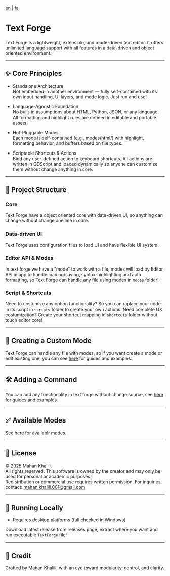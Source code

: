 [en](https://github.com/mkh-user/Text-Forge/tree/Main/README.md) | [fa](https://github.com/mkh-user/Text-Forge/tree/Main/docs/fa/README.md)
# Text Forge

Text Forge is a lightweight, extensible, and mode-driven text editor. It offers unlimited language support with all features in a data-driven and object oriented environment.

---

## ✨ Core Principles

- Standalone Architecture  
  Not embedded in another environment — fully self-contained with its own input handling, UI layers, and mode logic. Just run and use!

- Language-Agnostic Foundation  
  No built-in assumptions about HTML, Python, JSON, or any language. All formatting and highlight rules are defined in editable and portable assets.

- Hot-Pluggable Modes  
  Each mode is self-contained (e.g., modes/html/) with highlight, formatting behavior, and buffers based on file types.

- Scriptable Shortcuts & Actions  
  Bind any user-defined action to keyboard shortcuts. All actions are written in GDScript and loaded dynamically so anyone can customize them without change anything in core.

---

## 🧠 Project Structure

### Core
Text Forge have a object oriented core with data-driven UI, so anything can change without change one line in core.

### Data-driven UI
Text Forge uses configuration files to load UI and have flexible UI system.

### Editor API & Modes
In text forge we have a "mode" to work with a file, modes will load by Editor API in app to handle loading/saving, syntax-highlighting and auto formatting, so Text Forge can handle any file using modes in `modes` folder!

### Script & Shortcuts
Need to costumize any option functionality? So you can raplace your code in its script in `scripts` folder to create your own actions. Need complete UX costumization? Create your shortcut mapping in `shortcuts` folder without touch editor core! 

---

## 🧩 Creating a Custom Mode

Text Forge can handle any file with modes, so if you want create a mode or edit existing one, you can see [here](https://github.com/mkh-user/text-forge) for guides and examples.

---

## 🛠 Adding a Command

You can add any functionality in text forge without change source, see [here](https://github.com/mkh-user/text-forge) for guides and examples.

---

## ✅ Available Modes

See [here](https://github.com/mkh-user/text-forge) for availablr modes.

---

## 🔐 License

© 2025 Mahan Khalili.  
All rights reserved. This software is owned by the creator and may only be used for personal or academic purposes.  
Redistribution or commercial use requires written permission. For inquiries, contact: mahan.khalili.001@gmail.com

---

## 🚀 Running Locally

- Requires desktop platforms (full checked in Windows)

Download latest release from releases page, extract where you want and run executable `TextForge` file!

---

## 🙌 Credit

Crafted by Mahan Khalili, with an eye toward modularity, control, and clarity.